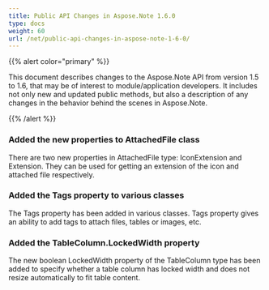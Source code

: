 ```yaml
---
title: Public API Changes in Aspose.Note 1.6.0
type: docs
weight: 60
url: /net/public-api-changes-in-aspose-note-1-6-0/
---
```


{{% alert color="primary" %}} 

This document describes changes to the Aspose.Note API from version 1.5 to 1.6, that may be of interest to module/application developers. It includes not only new and updated public methods, but also a description of any changes in the behavior behind the scenes in Aspose.Note.

{{% /alert %}} 
### **Added the new properties to AttachedFile class**
There are two new properties in AttachedFile type: IconExtension and Extension. They can be used for getting an extension of the icon and attached file respectively.
### **Added the Tags property to various classes**
The Tags property has been added in various classes. Tags property gives an ability to add tags to attach files, tables or images, etc.
### **Added the TableColumn.LockedWidth property**
The new boolean LockedWidth property of the TableColumn type has been added to specify whether a table column has locked width and does not resize automatically to fit table content.
